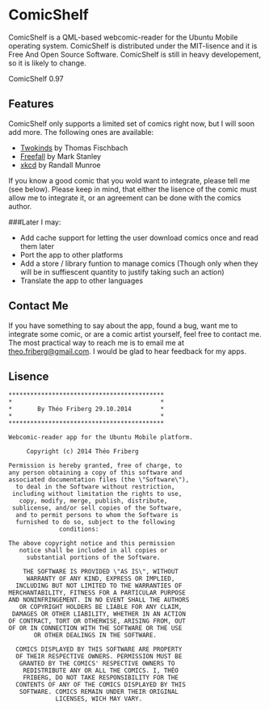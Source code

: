 ComicShelf
==========

ComicShelf is a QML-based webcomic-reader for the Ubuntu Mobile operating system. ComicShelf is distributed under the MIT-lisence and it is Free And Open Source Software. ComicShelf is still in heavy developement, so it is likely to change.

ComicShelf 0.97

Features
--------

ComicShelf only supports a limited set of comics right now, but I will soon add more. The following ones are available:

 - [Twokinds](http://twokinds.keenspot.com/ "Twokinds") by Thomas Fischbach
 - [Freefall](http://freefall.purrsia.com/ "Freefall") by Mark Stanley
 - [xkcd](http://xkcd.com/, "xkcd") by Randall Munroe

If you know a good comic that you wold want to integrate, please tell me (see below). Please keep in mind, that either the lisence of the comic must allow me to integrate it, or an agreement can be done with the comics author.

###Later I may:

 - Add cache support for letting the user download comics once and read them later
 - Port the app to other platforms
 - Add a store / library funtion to manage comics (Though only when they will be in suffiescent quantity to justify taking such an action)
 - Translate the app to other languages

Contact Me
----------

If you have something to say about the app, found a bug, want me to integrate some comic, or are a comic artist yourself, feel free to contact me. The most practical way to reach me is to email me at [theo.friberg@gmail.com](mailto:theo.friberg@gmail.com "Contact Me"). I would be glad to hear feedback for my apps.

Lisence
-------

    *******************************************
    *                                         *
    *       By Théo Friberg 29.10.2014        *
    *                                         *
    *******************************************

    Webcomic-reader app for the Ubuntu Mobile platform.

         Copyright (c) 2014 Théo Friberg

    Permission is hereby granted, free of charge, to
    any person obtaining a copy of this software and
    associated documentation files (the \"Software\"),
      to deal in the Software without restriction,
     including without limitation the rights to use,
       copy, modify, merge, publish, distribute,
     sublicense, and/or sell copies of the Software,
      and to permit persons to whom the Software is
      furnished to do so, subject to the following
                  conditions:

    The above copyright notice and this permission
       notice shall be included in all copies or
         substantial portions of the Software.

        THE SOFTWARE IS PROVIDED \"AS IS\", WITHOUT
         WARRANTY OF ANY KIND, EXPRESS OR IMPLIED,
      INCLUDING BUT NOT LIMITED TO THE WARRANTIES OF
    MERCHANTABILITY, FITNESS FOR A PARTICULAR PURPOSE
    AND NONINFRINGEMENT. IN NO EVENT SHALL THE AUTHORS
       OR COPYRIGHT HOLDERS BE LIABLE FOR ANY CLAIM,
     DAMAGES OR OTHER LIABILITY, WHETHER IN AN ACTION
    OF CONTRACT, TORT OR OTHERWISE, ARISING FROM, OUT
    OF OR IN CONNECTION WITH THE SOFTWARE OR THE USE
           OR OTHER DEALINGS IN THE SOFTWARE.

      COMICS DISPLAYED BY THIS SOFTWARE ARE PROPERTY
      OF THEIR RESPECTIVE OWNERS. PERMISSION MUST BE
       GRANTED BY THE COMICS' RESPECTIVE OWNERS TO
        REDISTRIBUTE ANY OR ALL THE COMICS. I, THÉO
        FRIBERG, DO NOT TAKE RESPONSIBILITY FOR THE
      CONTENTS OF ANY OF THE COMICS DISPLAYED BY THIS
       SOFTWARE. COMICS REMAIN UNDER THEIR ORIGINAL
                 LICENSES, WICH MAY VARY.
